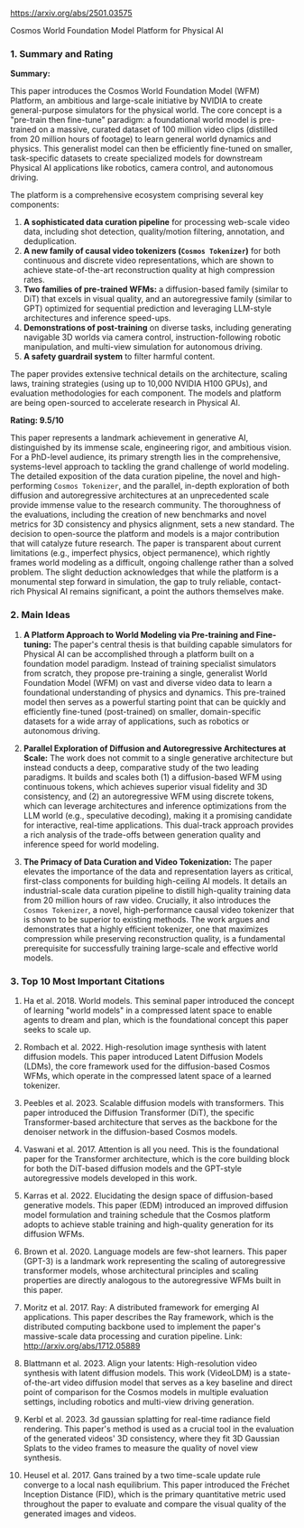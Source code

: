 https://arxiv.org/abs/2501.03575

Cosmos World Foundation Model Platform for Physical AI

### 1. Summary and Rating

**Summary:**

This paper introduces the Cosmos World Foundation Model (WFM) Platform, an ambitious and large-scale initiative by NVIDIA to create general-purpose simulators for the physical world. The core concept is a "pre-train then fine-tune" paradigm: a foundational world model is pre-trained on a massive, curated dataset of 100 million video clips (distilled from 20 million hours of footage) to learn general world dynamics and physics. This generalist model can then be efficiently fine-tuned on smaller, task-specific datasets to create specialized models for downstream Physical AI applications like robotics, camera control, and autonomous driving.

The platform is a comprehensive ecosystem comprising several key components:
1.  **A sophisticated data curation pipeline** for processing web-scale video data, including shot detection, quality/motion filtering, annotation, and deduplication.
2.  **A new family of causal video tokenizers (`Cosmos Tokenizer`)** for both continuous and discrete video representations, which are shown to achieve state-of-the-art reconstruction quality at high compression rates.
3.  **Two families of pre-trained WFMs:** a diffusion-based family (similar to DiT) that excels in visual quality, and an autoregressive family (similar to GPT) optimized for sequential prediction and leveraging LLM-style architectures and inference speed-ups.
4.  **Demonstrations of post-training** on diverse tasks, including generating navigable 3D worlds via camera control, instruction-following robotic manipulation, and multi-view simulation for autonomous driving.
5.  **A safety guardrail system** to filter harmful content.

The paper provides extensive technical details on the architecture, scaling laws, training strategies (using up to 10,000 NVIDIA H100 GPUs), and evaluation methodologies for each component. The models and platform are being open-sourced to accelerate research in Physical AI.

**Rating: 9.5/10**

This paper represents a landmark achievement in generative AI, distinguished by its immense scale, engineering rigor, and ambitious vision. For a PhD-level audience, its primary strength lies in the comprehensive, systems-level approach to tackling the grand challenge of world modeling. The detailed exposition of the data curation pipeline, the novel and high-performing `Cosmos Tokenizer`, and the parallel, in-depth exploration of both diffusion and autoregressive architectures at an unprecedented scale provide immense value to the research community. The thoroughness of the evaluations, including the creation of new benchmarks and novel metrics for 3D consistency and physics alignment, sets a new standard. The decision to open-source the platform and models is a major contribution that will catalyze future research. The paper is transparent about current limitations (e.g., imperfect physics, object permanence), which rightly frames world modeling as a difficult, ongoing challenge rather than a solved problem. The slight deduction acknowledges that while the platform is a monumental step forward in simulation, the gap to truly reliable, contact-rich Physical AI remains significant, a point the authors themselves make.

### 2. Main Ideas

1.  **A Platform Approach to World Modeling via Pre-training and Fine-tuning:** The paper's central thesis is that building capable simulators for Physical AI can be accomplished through a platform built on a foundation model paradigm. Instead of training specialist simulators from scratch, they propose pre-training a single, generalist World Foundation Model (WFM) on vast and diverse video data to learn a foundational understanding of physics and dynamics. This pre-trained model then serves as a powerful starting point that can be quickly and efficiently fine-tuned (post-trained) on smaller, domain-specific datasets for a wide array of applications, such as robotics or autonomous driving.

2.  **Parallel Exploration of Diffusion and Autoregressive Architectures at Scale:** The work does not commit to a single generative architecture but instead conducts a deep, comparative study of the two leading paradigms. It builds and scales both (1) a diffusion-based WFM using continuous tokens, which achieves superior visual fidelity and 3D consistency, and (2) an autoregressive WFM using discrete tokens, which can leverage architectures and inference optimizations from the LLM world (e.g., speculative decoding), making it a promising candidate for interactive, real-time applications. This dual-track approach provides a rich analysis of the trade-offs between generation quality and inference speed for world modeling.

3.  **The Primacy of Data Curation and Video Tokenization:** The paper elevates the importance of the data and representation layers as critical, first-class components for building high-ceiling AI models. It details an industrial-scale data curation pipeline to distill high-quality training data from 20 million hours of raw video. Crucially, it also introduces the `Cosmos Tokenizer`, a novel, high-performance causal video tokenizer that is shown to be superior to existing methods. The work argues and demonstrates that a highly efficient tokenizer, one that maximizes compression while preserving reconstruction quality, is a fundamental prerequisite for successfully training large-scale and effective world models.

### 3. Top 10 Most Important Citations

1.  Ha et al. 2018. World models.
    This seminal paper introduced the concept of learning "world models" in a compressed latent space to enable agents to dream and plan, which is the foundational concept this paper seeks to scale up.

2.  Rombach et al. 2022. High-resolution image synthesis with latent diffusion models.
    This paper introduced Latent Diffusion Models (LDMs), the core framework used for the diffusion-based Cosmos WFMs, which operate in the compressed latent space of a learned tokenizer.

3.  Peebles et al. 2023. Scalable diffusion models with transformers.
    This paper introduced the Diffusion Transformer (DiT), the specific Transformer-based architecture that serves as the backbone for the denoiser network in the diffusion-based Cosmos models.

4.  Vaswani et al. 2017. Attention is all you need.
    This is the foundational paper for the Transformer architecture, which is the core building block for both the DiT-based diffusion models and the GPT-style autoregressive models developed in this work.

5.  Karras et al. 2022. Elucidating the design space of diffusion-based generative models.
    This paper (EDM) introduced an improved diffusion model formulation and training schedule that the Cosmos platform adopts to achieve stable training and high-quality generation for its diffusion WFMs.

6.  Brown et al. 2020. Language models are few-shot learners.
    This paper (GPT-3) is a landmark work representing the scaling of autoregressive transformer models, whose architectural principles and scaling properties are directly analogous to the autoregressive WFMs built in this paper.

7.  Moritz et al. 2017. Ray: A distributed framework for emerging AI applications.
    This paper describes the Ray framework, which is the distributed computing backbone used to implement the paper's massive-scale data processing and curation pipeline.
    Link: http://arxiv.org/abs/1712.05889

8.  Blattmann et al. 2023. Align your latents: High-resolution video synthesis with latent diffusion models.
    This work (VideoLDM) is a state-of-the-art video diffusion model that serves as a key baseline and direct point of comparison for the Cosmos models in multiple evaluation settings, including robotics and multi-view driving generation.

9.  Kerbl et al. 2023. 3d gaussian splatting for real-time radiance field rendering.
    This paper's method is used as a crucial tool in the evaluation of the generated videos' 3D consistency, where they fit 3D Gaussian Splats to the video frames to measure the quality of novel view synthesis.

10. Heusel et al. 2017. Gans trained by a two time-scale update rule converge to a local nash equilibrium.
    This paper introduced the Fréchet Inception Distance (FID), which is the primary quantitative metric used throughout the paper to evaluate and compare the visual quality of the generated images and videos.
